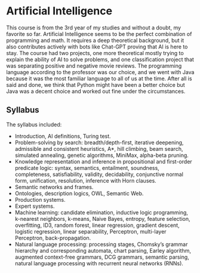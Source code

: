 # Artificial Intelligence

This course is from the 3rd year of my studies and without a doubt, my favorite so far. Artificial Intelligence seems to be the perfect combination of programming and
math. It requires a deep theoretical background, but it also contributes actively with bots like Chat-GPT proving that AI is here to stay. The course had two projects,
one more theoretical mostly trying to explain the ability of AI to solve problems, and one classification project that was separating positive and negative movie reviews.
The programming language according to the professor was our choice, and we went with Java because it was the most familiar language to all of us at the time. After all is said 
and done, we think that Python might have been a better choice but Java was a decent choice and worked out fine under the circumstances.

## Syllabus

The syllabus included:

- Introduction, AI definitions, Turing test.
- Problem-solving by search: breadth/depth-first, iterative deepening, admissible and consistent heuristics, A*, hill climbing, beam search, simulated annealing, genetic algorithms, MiniMax, alpha-beta pruning.
- Knowledge representation and inference in propositional and first-order predicate logic: syntax, semantics, entailment, soundness, completeness, satisfiability, validity, decidability, conjunctive normal form, unification, resolution, inference with Horn clauses.
- Semantic networks and frames.
- Ontologies, description logics, OWL, Semantic Web.
- Production systems.
- Expert systems.
- Machine learning: candidate elimination, inductive logic programming, k-nearest neighbors, k-means, Naive Bayes, entropy, feature selection, overfitting, ID3, random forest, linear regression, gradient descent, logistic regression, linear separability, Perceptron, multi-layer Perceptron, back-propagation.
- Natural language processing: processing stages, Chomskyʼs grammar hierarchy and corresponding automata, chart parsing, Earley algorithm, augmented context-free grammars, DCG grammars, semantic parsing, natural language processing with recurrent neural networks (RNNs).
